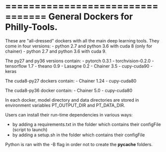 
=================================
General Dockers for Philly-Tools.
=================================

These are "all-dressed" dockers with all the main deep learning tools.
They come in four versions:
    - python 2.7 and python 3.6 with cuda 8 (only for chainer)
    - python 2.7 and python 3.6 with cuda 9.

The py27 and py36 versions contain:
    - pytorch 0.3.1
    - torchvision-0.2.0
    - tensorflow 1.7
    - theano 0.9
    - Lasagne 0.2
    - Chainer 3.5
    - cupy-cuda90
    - keras

The cuda8-py27 dockers contain:
    - Chainer 1.24
    - cupy-cuda80

The cuda8-py36 docker contain:
    - Chainer 5.0
    - cupy-cuda80


In each docker, model directory and data directories are stored in environment variables
PT_OUTPUT_DIR and PT_DATA_DIR.

Users can install their run-time dependencies in various ways:
- by adding a requirements.txt in the folder which contains their configFile (script to launch)
- by adding a setup.sh in the folder which contains their configFile

Python is ran with the -B flag in order not to create the __pycache__ folders.